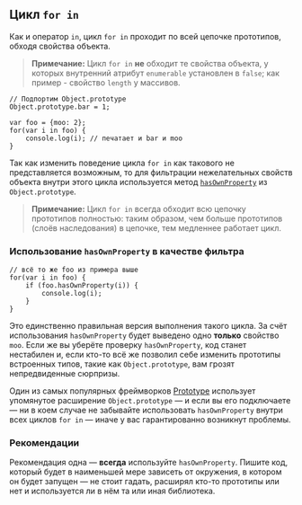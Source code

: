 ## Цикл `for in`

Как и оператор `in`, цикл `for in` проходит по всей цепочке прототипов, обходя свойства объекта.

> **Примечание:** Цикл `for in` **не** обходит те свойства объекта, у которых внутренний атрибут `enumerable` установлен в `false`; как пример - свойство `length` у массивов.

    // Подпортим Object.prototype
    Object.prototype.bar = 1;

    var foo = {moo: 2};
    for(var i in foo) {
        console.log(i); // печатает и bar и moo
    }

Так как изменить поведение цикла `for in` как такового не представляется возможным, то для фильтрации нежелательных свойств объекта внутри этого цикла используется метод [`hasOwnProperty`](#object.hasownproperty) из `Object.prototype`.

> **Примечание:**  Цикл `for in` всегда обходит всю цепочку прототипов полностью: таким образом, чем больше прототипов (слоёв наследования) в цепочке, тем медленнее работает цикл.

### Использование `hasOwnProperty` в качестве фильтра

    // всё то же foo из примера выше
    for(var i in foo) {
        if (foo.hasOwnProperty(i)) {
            console.log(i);
        }
    }

Это единственно правильная версия выполнения такого цикла. За счёт использования `hasOwnProperty` будет выведено одно **только** свойство `moo`. Если же вы уберёте проверку `hasOwnProperty`, код станет нестабилен и, если кто-то всё же позволил себе изменить прототипы встроенных типов, такие как `Object.prototype`, вам грозят непредвиденные сюрпризы.

Один из самых популярных фреймворков [Prototype][1] использует упомянутое расширение `Object.prototype` — и если вы его подключаете — ни в коем случае не забывайте использовать `hasOwnProperty` внутри всех циклов `for in` — иначе у вас гарантированно возникнут проблемы.

### Рекомендации

Рекомендация одна — **всегда** используйте `hasOwnProperty`. Пишите код, который будет в наименьшей мере зависеть от окружения, в котором он будет запущен — не стоит гадать, расширял кто-то прототипы или нет и используется ли в нём та или иная библиотека.

[1]: http://www.prototypejs.org/

